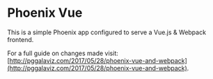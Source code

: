 # Phoenix Vue

This is a simple Phoenix app configured to serve a Vue.js & Webpack frontend.

For a full guide on changes made visit: [http://pggalaviz.com/2017/05/28/phoenix-vue-and-webpack](http://pggalaviz.com/2017/05/28/phoenix-vue-and-webpack).
